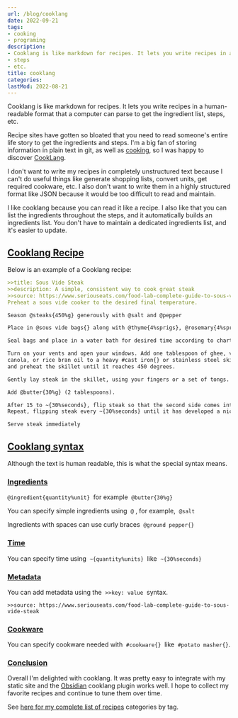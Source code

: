 ```yaml
---
url: /blog/cooklang
date: 2022-09-21
tags:
- cooking
- programing
description:
- Cooklang is like markdown for recipes. It lets you write recipes in a human-readable format that a computer can parse to get the ingredient list
- steps
- etc.
title: cooklang
categories:
lastMod: 2022-08-21
---
```

Cooklang is like markdown for recipes. It lets you write recipes in a human-readable format that a computer can parse to get the ingredient list, steps, etc.

Recipe sites have gotten so bloated that you need to read someone's entire life story to get the ingredients and steps. I'm a big fan of storing information in plain text in git, as well as [cooking](https://briansunter.com/notes/cooking/), so I was happy to discover [CookLang](https://cooklang.org/).

I don't want to write my recipes in completely unstructured text because I can't do useful things like generate shopping lists, convert units, get required cookware, etc. I also don't want to write them in a highly structured format like JSON because it would be too difficult to read and maintain.

I like cooklang because you can read it like a recipe. I also like that you can list the ingredients throughout the steps, and it automatically builds an ingredients list. You don't have to maintain a dedicated ingredients list, and it's easier to update.

## [Cooklang Recipe](https://briansunter.com/blog/cooklang/#cooklang-recipe)

Below is an example of a Cooklang recipe:

``` md
>>title: Sous Vide Steak
>>description: A simple, consistent way to cook great steak
>>source: https://www.seriouseats.com/food-lab-complete-guide-to-sous-vide-steak
Preheat a sous vide cooker to the desired final temperature.

Season @steaks{450%g} generously with @salt and @pepper

Place in @sous vide bags{} along with @thyme{4%sprigs}, @rosemary{4%sprigs}, @garlic{4%cloves}, and @shallots{2%thinly sliced} and distribute evenly. 

Seal bags and place in a water bath for desired time according to charts.

Turn on your vents and open your windows. Add one tablespoon of ghee, vegetable, 
canola, or rice bran oil to a heavy #cast iron{} or stainless steel skillet 
and preheat the skillet until it reaches 450 degrees.

Gently lay steak in the skillet, using your fingers or a set of tongs. 

Add @butter{30%g} (2 tablespoons).

After 15 to ~{30%seconds}, flip steak so that the second side comes into contact with the pan.
Repeat, flipping steak every ~{30%seconds} until it has developed a nice brown sear, about ~{1.5%minutes} total.

Serve steak immediately
```

## [Cooklang syntax](https://briansunter.com/blog/cooklang/#cooklang-syntax)

Although the text is human readable, this is what the special syntax means.

### [Ingredients](https://briansunter.com/blog/cooklang/#ingredients)

`@ingredient{quantity%unit}`  for example  `@butter{30%g}`

You can specify simple ingredients using  `@` , for example,  `@salt`

Ingredients with spaces can use curly braces  `@ground pepper{}`

### [Time](https://briansunter.com/blog/cooklang/#time)

You can specify time using  `~{quantity%units}`  like  `~{30%seconds}`

### [Metadata](https://briansunter.com/blog/cooklang/#metadata)

You can add metadata using the  `>>key: value`  syntax.

`>>source: https://www.seriouseats.com/food-lab-complete-guide-to-sous-vide-steak`

### [Cookware](https://briansunter.com/blog/cooklang/#cookware)

You can specify cookware needed with  `#cookware{}`  like  `#potato masher{}`.

### [Conclusion](https://briansunter.com/blog/cooklang/#conclusion)

Overall I'm delighted with cooklang. It was pretty easy to integrate with my static site and the [Obsidian](https://obsidian.md/) cooklang plugin works well. I hope to collect my favorite recipes and continue to tune them over time.

See [here for my complete list of recipes](https://briansunter.com/recipes/) categories by tag.
